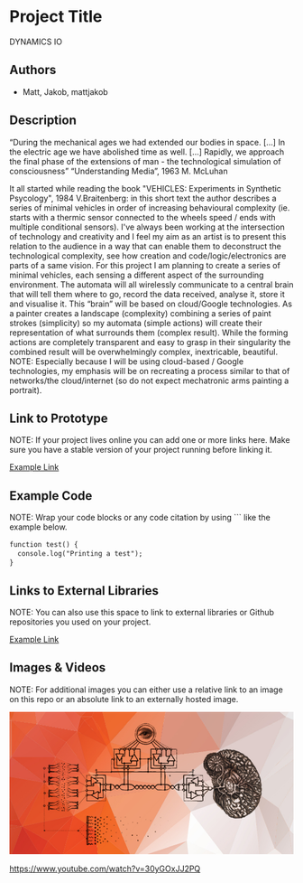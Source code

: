 # Project Title
DYNAMICS IO

## Authors
- Matt, Jakob, mattjakob

## Description
“During the mechanical ages we had extended our bodies in space.  […]
In the electric age we have abolished time as well. […]
Rapidly, we approach the final phase of the extensions of man - the technological simulation of consciousness”
 “Understanding Media”, 1963 M. McLuhan

It all started while reading the book "VEHICLES: Experiments in Synthetic Psycology", 1984 V.Braitenberg: in this short text the author describes a series of minimal vehicles in order of increasing behavioural complexity (ie. starts with a thermic sensor connected to the wheels speed / ends with multiple conditional sensors). I've always been working at the intersection of technology and creativity and I feel my aim as an artist is to present this relation to the audience in a way that can enable them to deconstruct the technological complexity, see how creation and code/logic/electronics are parts of a same vision.
For this project I am planning to create a series of minimal vehicles, each sensing a different aspect of the surrounding environment. The automata will all wirelessly communicate to a central brain that will tell them where to go, record the data received, analyse it, store it and visualise it. This “brain” will be based on cloud/Google technologies.
As a painter creates a landscape (complexity) combining a series of paint strokes (simplicity) so my automata (simple actions) will create their representation of what surrounds them (complex result). While the forming actions are completely transparent and easy to grasp in their singularity the combined result will be overwhelmingly complex, inextricable, beautiful.
NOTE: Especially because I will be using cloud-based / Google technologies, my emphasis will be on recreating a process similar to that of networks/the cloud/internet (so do not expect mechatronic arms painting a portrait).


## Link to Prototype
NOTE: If your project lives online you can add one or more links here. Make sure you have a stable version of your project running before linking it.

[Example Link](http://www.google.com "Example Link")

## Example Code
NOTE: Wrap your code blocks or any code citation by using ``` like the example below.
```
function test() {
  console.log("Printing a test");
}
```
## Links to External Libraries
 NOTE: You can also use this space to link to external libraries or Github repositories you used on your project.

[Example Link](http://www.google.com "Example Link")

## Images & Videos
NOTE: For additional images you can either use a relative link to an image on this repo or an absolute link to an externally hosted image.

![Example Image](project_images/cover.jpg?raw=true "Example Image")

https://www.youtube.com/watch?v=30yGOxJJ2PQ
